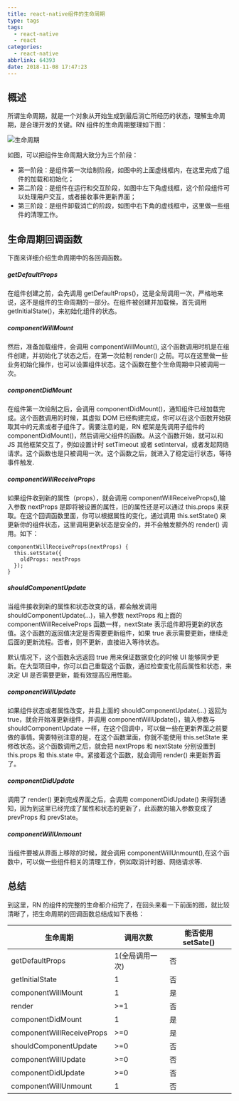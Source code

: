 ```yaml
---
title: react-native组件的生命周期
type: tags
tags:
  - react-native
  - react
categories:
  - react-native
abbrlink: 64393
date: 2018-11-08 17:47:23
---
```


## 概述
所谓生命周期，就是一个对象从开始生成到最后消亡所经历的状态，理解生命周期，是合理开发的关键。RN 组件的生命周期整理如下图：

<!--more-->

![生命周期](https://img.race604.com/3-3-component-lifecycle.jpg)

如图，可以把组件生命周期大致分为三个阶段：

* 第一阶段：是组件第一次绘制阶段，如图中的上面虚线框内，在这里完成了组件的加载和初始化；
* 第二阶段：是组件在运行和交互阶段，如图中左下角虚线框，这个阶段组件可以处理用户交互，或者接收事件更新界面；
* 第三阶段：是组件卸载消亡的阶段，如图中右下角的虚线框中，这里做一些组件的清理工作。

## 生命周期回调函数

下面来详细介绍生命周期中的各回调函数。

##### *getDefaultProps*
在组件创建之前，会先调用 getDefaultProps()，这是全局调用一次，严格地来说，这不是组件的生命周期的一部分。在组件被创建并加载候，首先调用 getInitialState()，来初始化组件的状态。

##### *componentWillMount*
然后，准备加载组件，会调用 componentWillMount(), 这个函数调用时机是在组件创建，并初始化了状态之后，在第一次绘制 render() 之前。可以在这里做一些业务初始化操作，也可以设置组件状态。这个函数在整个生命周期中只被调用一次。

##### *componentDidMount*
在组件第一次绘制之后，会调用 componentDidMount()，通知组件已经加载完成。这个函数调用的时候，其虚拟 DOM 已经构建完成，你可以在这个函数开始获取其中的元素或者子组件了。需要注意的是，RN 框架是先调用子组件的 componentDidMount()，然后调用父组件的函数。从这个函数开始，就可以和 JS 其他框架交互了，例如设置计时 setTimeout 或者 setInterval，或者发起网络请求。这个函数也是只被调用一次。这个函数之后，就进入了稳定运行状态，等待事件触发.

##### *componentWillReceiveProps*
如果组件收到新的属性（props），就会调用 componentWillReceiveProps(),输入参数 nextProps 是即将被设置的属性，旧的属性还是可以通过 this.props 来获取。在这个回调函数里面，你可以根据属性的变化，通过调用 this.setState() 来更新你的组件状态，这里调用更新状态是安全的，并不会触发额外的 render() 调用。如下：
```
componentWillReceiveProps(nextProps) {  
  this.setState({
    oldProps: nextProps
  });
}
```

##### *shouldComponentUpdate*
当组件接收到新的属性和状态改变的话，都会触发调用 shouldComponentUpdate(…)，输入参数 nextProps 和上面的 componentWillReceiveProps 函数一样，nextState 表示组件即将更新的状态值。这个函数的返回值决定是否需要更新组件，如果 true 表示需要更新，继续走后面的更新流程。否者，则不更新，直接进入等待状态。

默认情况下，这个函数永远返回 true 用来保证数据变化的时候 UI 能够同步更新。在大型项目中，你可以自己重载这个函数，通过检查变化前后属性和状态，来决定 UI 是否需要更新，能有效提高应用性能。

##### *componentWillUpdate*
如果组件状态或者属性改变，并且上面的 shouldComponentUpdate(…) 返回为 true，就会开始准更新组件，并调用 componentWillUpdate()，输入参数与 shouldComponentUpdate 一样，在这个回调中，可以做一些在更新界面之前要做的事情。需要特别注意的是，在这个函数里面，你就不能使用 this.setState 来修改状态。这个函数调用之后，就会把 nextProps 和 nextState 分别设置到 this.props 和 this.state 中。紧接着这个函数，就会调用 render() 来更新界面了。

##### *componentDidUpdate*
调用了 render() 更新完成界面之后，会调用 componentDidUpdate() 来得到通知，因为到这里已经完成了属性和状态的更新了，此函数的输入参数变成了 prevProps 和 prevState。

##### *componentWillUnmount*
当组件要被从界面上移除的时候，就会调用 componentWillUnmount(),在这个函数中，可以做一些组件相关的清理工作，例如取消计时器、网络请求等.

## 总结
到这里，RN 的组件的完整的生命都介绍完了，在回头来看一下前面的图，就比较清晰了，把生命周期的回调函数总结成如下表格：

|生命周期|	调用次数	|能否使用 setSate()|
|-------|-----|-----|
|getDefaultProps|	1(全局调用一次)	|否|
|getInitialState	|1	|否|
|componentWillMount|	1	|是|
|render	|>=1|	否|
|componentDidMount	|1	|是|
|componentWillReceiveProps|	>=0	|是|
|shouldComponentUpdate|	>=0	|否|
|componentWillUpdate	|>=0	|否|
|componentDidUpdate	|>=0|	否|
|componentWillUnmount|	1| 否|